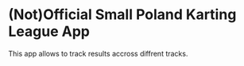 # (Not)Official Small Poland Karting League App

This app allows to track results accross diffrent tracks.
